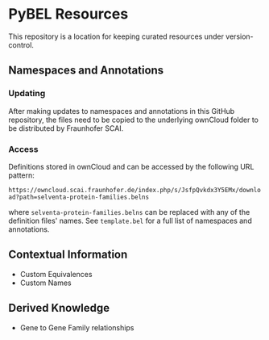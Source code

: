# PyBEL Resources

This repository is a location for keeping curated resources under version-control.

## Namespaces and Annotations

### Updating

After making updates to namespaces and annotations in this GitHub repository, the files need to be copied to the underlying 
ownCloud folder to be distributed by Fraunhofer SCAI.

### Access

Definitions stored in ownCloud and can be accessed by the following URL pattern:

`https://owncloud.scai.fraunhofer.de/index.php/s/JsfpQvkdx3Y5EMx/download?path=selventa-protein-families.belns`

where `selventa-protein-families.belns` can be replaced with any of the definition files' names. See `template.bel` for a 
full list of namespaces and annotations.

## Contextual Information

- Custom Equivalences
- Custom Names 

## Derived Knowledge

- Gene to Gene Family relationships
